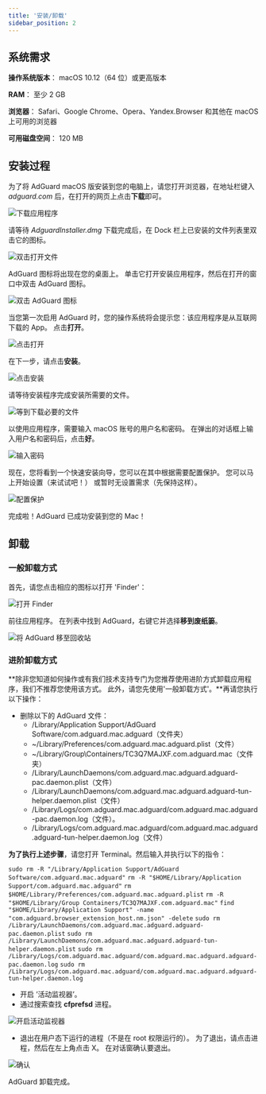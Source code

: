 ```yaml
---
title: '安装/卸载'
sidebar_position: 2
---
```


## 系统需求

**操作系统版本**： macOS 10.12（64 位）或更高版本

**RAM**： 至少 2 GB

**浏览器**： Safari、Google Chrome、Opera、Yandex.Browser 和其他在 macOS 上可用的浏览器

**可用磁盘空间**： 120 MB

## 安装过程

为了将 AdGuard macOS 版安装到您的电脑上，请您打开浏览器，在地址栏键入 _adguard.com_ 后，在打开的网页上点击**下载**即可。

![下载应用程序](https://cdn.adguard.com/public/Adguard/kb/installation/Mac/zh/installation-1-cn.png)

请等待 _AdguardInstaller.dmg_ 下载完成后，在 Dock 栏上已安装的文件列表里双击它的图标。

![双击打开文件](https://cdn.adguard.com/public/Adguard/kb/installation/Mac/zh/installation-2-cn.png)

AdGuard 图标将出现在您的桌面上。 单击它打开安装应用程序，然后在打开的窗口中双击 AdGuard 图标。

![双击 AdGuard 图标](https://cdn.adguard.com/content/kb/ad_blocker/mac/3.jpg)

当您第一次启用 AdGuard 时，您的操作系统将会提示您：该应用程序是从互联网下载的 App。 点击**打开**。

![点击打开](https://cdn.adguard.com/content/kb/ad_blocker/mac/4.jpg)

在下一步，请点击**安装**。

![点击安装](https://cdn.adguard.com/public/Adguard/kb/installation/Mac/en/5.png)

请等待安装程序完成安装所需要的文件。

![等到下载必要的文件](https://cdn.adguard.com/content/kb/ad_blocker/mac/6.jpg)

以使用应用程序，需要输入 macOS 账号的用户名和密码。 在弹出的对话框上输入用户名和密码后，点击**好**。

![输入密码](https://cdn.adguard.com/content/kb/ad_blocker/mac/7.jpg)

现在，您将看到一个快速安装向导，您可以在其中根据需要配置保护。 您可以马上开始设置（来试试吧！） 或暂时无设置需求（先保持这样）。

![配置保护](https://cdn.adguard.com/content/kb/ad_blocker/mac/installation-wizard.jpg)

完成啦！AdGuard 已成功安装到您的 Mac！

## 卸载

### 一般卸载方式
首先，请您点击相应的图标以打开 'Finder'：

![打开 Finder](https://cdn.adguard.com/public/Adguard/En/Articles/howtodelete/finder.png)

前往应用程序。 在列表中找到 AdGuard，右键它并选择**移到废纸篓**。

![将 AdGuard 移至回收站](https://cdn.adguard.com/content/kb/ad_blocker/mac/11.jpg)

### 进阶卸载方式

**除非您知道如何操作或有我们技术支持专门为您推荐使用进阶方式卸载应用程序，我们不推荐您使用该方式。 此外，请您先使用'一般卸载方式'。**再请您执行以下操作：

* 删除以下的 AdGuard 文件：
    * /Library/Application Support/AdGuard Software/com.adguard.mac.adguard（文件夹）
    * ~/Library/Preferences/com.adguard.mac.adguard.plist（文件）
    * ~/Library/Group\Containers/TC3Q7MAJXF.com.adguard.mac（文件夹）
    * /Library/LaunchDaemons/com.adguard.mac.adguard.adguard-pac.daemon.plist（文件）
    * /Library/LaunchDaemons/com.adguard.mac.adguard.adguard-tun-helper.daemon.plist（文件）
    * /Library/Logs/com.adguard.mac.adguard/com.adguard.mac.adguard-pac.daemon.log（文件）。
    * /Library/Logs/com.adguard.mac.adguard/com.adguard.mac.adguard.adguard-tun-helper.daemon.log（文件）

**为了执行上述步骤**，请您打开 Terminal。然后输入并执行以下的指令：

`sudo rm -R "/Library/Application Support/AdGuard Software/com.adguard.mac.adguard"` `rm -R "$HOME/Library/Application Support/com.adguard.mac.adguard"` `rm $HOME/Library/Preferences/com.adguard.mac.adguard.plist` `rm -R "$HOME/Library/Group Containers/TC3Q7MAJXF.com.adguard.mac"` `find "$HOME/Library/Application Support" -name "com.adguard.browser_extension_host.nm.json" -delete` `sudo rm /Library/LaunchDaemons/com.adguard.mac.adguard.adguard-pac.daemon.plist` `sudo rm /Library/LaunchDaemons/com.adguard.mac.adguard.adguard-tun-helper.daemon.plist` `sudo rm /Library/Logs/com.adguard.mac.adguard/com.adguard.mac.adguard.adguard-pac.daemon.log` `sudo rm /Library/Logs/com.adguard.mac.adguard/com.adguard.mac.adguard.adguard-tun-helper.daemon.log`

* 开启 ’活动监视器’。
* 通过搜索查找 **cfprefsd** 进程。

![开启活动监视器](https://cdn.adguard.com/content/kb/ad_blocker/mac/22.jpg)

* 退出在用户态下运行的进程（不是在 root 权限运行的）。 为了退出，请点击进程，然后在左上角点击 X。 在对话窗确认要退出。

![确认](https://cdn.adguard.com/content/kb/ad_blocker/mac/33.jpg)

AdGuard 卸载完成。
